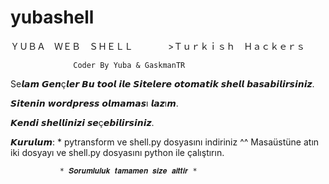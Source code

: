 # yubashell
ＹＵＢＡ　ＷＥＢ　ＳＨＥＬＬ　　　　>Ｔｕｒｋｉｓｈ　Ｈａｃｋｅｒｓ

                  Coder By Yuba & GaskmanTR
                  
  Se𝙡𝙖𝙢 𝙂𝙚𝙣ç𝙡𝙚𝙧 𝘽𝙪 𝙩𝙤𝙤𝙡 𝙞𝙡𝙚 𝙎𝙞𝙩𝙚𝙡𝙚𝙧𝙚 𝙤𝙩𝙤𝙢𝙖𝙩𝙞𝙠 𝙨𝙝𝙚𝙡𝙡 𝙗𝙖𝙨𝙖𝙗𝙞𝙡𝙞𝙧𝙨𝙞𝙣𝙞𝙯.
  
  𝙎𝙞𝙩𝙚𝙣𝙞𝙣 𝙬𝙤𝙧𝙙𝙥𝙧𝙚𝙨𝙨 𝙤𝙡𝙢𝙖𝙢𝙖𝙨ı 𝙡𝙖𝙯ı𝙢.
  
  𝙆𝙚𝙣𝙙𝙞 𝙨𝙝𝙚𝙡𝙡𝙞𝙣𝙞𝙯𝙞 𝙨𝙚ç𝙚𝙗𝙞𝙡𝙞𝙧𝙨𝙞𝙣𝙞𝙯.
  
  𝙆𝙪𝙧𝙪𝙡𝙪𝙢:
               * pytransform ve shell.py dosyasını indiriniz ^^ Masaüstüne atın iki dosyayı ve shell.py dosyasını python ile çalıştırın.
  
 
              
              
               * 𝑺𝒐𝒓𝒖𝒎𝒍𝒖𝒍𝒖𝒌 𝒕𝒂𝒎𝒂𝒎𝒆𝒏 𝒔𝒊𝒛𝒆 𝒂𝒊𝒕𝒕𝒊𝒓 *

